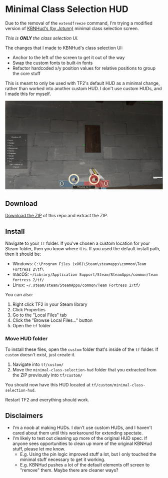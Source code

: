 # Minimal Class Selection HUD

Due to the removal of the `extendfreeze` command, I'm trying a modified version of [KBNHud's (by Jotunn)](https://gamebanana.com/mods/26847) minimal class selection screen.

_This is **ONLY** the class selection UI._

The changes that I made to KBNHud's class selection UI:

- Anchor to the left of the screen to get it out of the way
- Swap the custom fonts to built-in fonts
- Refactor hardcoded x/y position values for relative positions to group the core stuff

This is meant to only be used with TF2's default HUD as a minimal change, rather than worked into another custom HUD. I don't use custom HUDs, and I made this for myself.

<img src="docs/classselection-2.png" alt="Image of new Class Selection screen">

## Download

[Download the ZIP](https://github.com/rufio-tf2/minimal-class-selection-hud/archive/refs/heads/main.zip) of this repo and extract the ZIP.

## Install

Navigate to your `tf` folder. If you've chosen a custom location for your Steam folder, then you know where it is. If you used the default install path, then it should be:

- Windows: `C:\Program Files (x86)\Steam\steamapps\common\Team Fortress 2\tf\`
- macOS: `~/Library/Application Support/Steam/SteamApps/common/team fortress 2/tf/`
- Linux: `~/.steam/steam/SteamApps/common/Team Fortress 2/tf/`

You can also:

1.  Right click TF2 in your Steam library
1.  Click Properties
1.  Go to the "Local Files" tab
1.  Click the "Browse Local Files..." button
1.  Open the `tf` folder

### Move HUD folder

To install these files, open the `custom` folder that's inside of the `tf` folder. If `custom` doesn't exist, just create it.

1.  Navigate into `tf/custom/`
1.  Move the `minimal-class-selection-hud` folder that you extracted from the ZIP previously into `tf/custom/`

You should now have this HUD located at `tf/custom/minimal-class-selection-hud`.

Restart TF2 and everything should work.

## Disclaimers

- I'm a noob at making HUDs. I don't use custom HUDs, and I haven't cared about them until this workaround for extending spectate.
- I'm likely to test out cleaning up more of the original HUD spec. If anyone sees opportunities to clean up more of the original KBNHud stuff, please let me know.
  - E.g. Using the pin logic improved stuff a lot, but I only touched the minimal stuff necessary to get it working.
  - E.g. KBNHud pushes a lot of the default elements off screen to "remove" them. Maybe there are cleaner ways?
